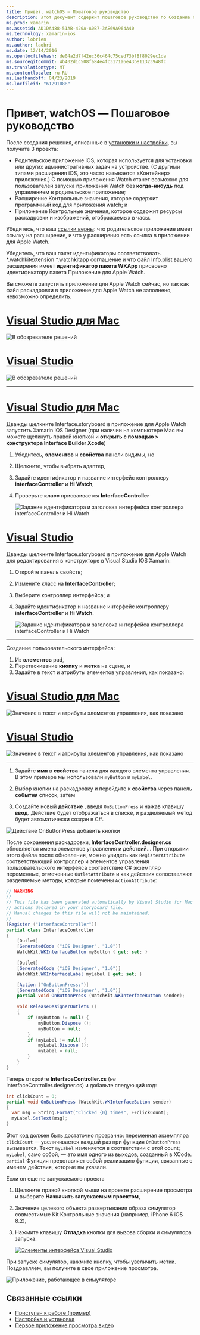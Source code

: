 ```yaml
---
title: Привет, watchOS — Пошаговое руководство
description: Этот документ содержит пошаговое руководство по Создание приложения простой watchOS с помощью Xamarin. Он описывает способ работы в Visual Studio и Visual Studio для Mac, работать с раскадровками и реагировать на события в коде.
ms.prod: xamarin
ms.assetid: AD1DA488-51AB-420A-A0B7-3AE69A964A40
ms.technology: xamarin-ios
author: lobrien
ms.author: laobri
ms.date: 12/14/2016
ms.openlocfilehash: de04a2d7f42ec36c464c75ced73bf8f8029ec1da
ms.sourcegitcommit: 4b402d1c508fa84e4fc3171a6e43b811323948fc
ms.translationtype: MT
ms.contentlocale: ru-RU
ms.lasthandoff: 04/23/2019
ms.locfileid: "61291088"
---
```

# <a name="hello-watchos--walkthrough"></a>Привет, watchOS — Пошаговое руководство

После создания решения, описанные в [установки и настройки](~/ios/watchos/get-started/installation.md), вы получите 3 проекта:

- Родительское приложение iOS, которая используется для установки или других административных задач на устройстве. (С другими типами расширения iOS, это часто называется «Контейнер» приложения.) С помощью приложения Watch станет возможно для пользователей запуска приложения Watch без **когда-нибудь** под управлением в родительское приложение;
- Расширение Контрольные значения, которое содержит программный код для приложения watch; и
- Приложение Контрольные значения, которое содержит ресурсы раскадровки и изображений, отображаемых в часы.

Убедитесь, что ваш [ссылки верны](~/ios/watchos/get-started/project-references.md): что родительское приложение имеет ссылку на расширение, и что у расширения есть ссылка в приложении для Apple Watch.

Убедитесь, что ваш пакет идентификаторы соответствовать \*.watchkitextension \*.watchkitapp соглашение и что файл Info.plist вашего расширения имеет **идентификатор пакета WKApp** присвоено идентификатору пакета Приложение для Apple Watch.

Вы сможете запустить приложение для Apple Watch сейчас, но так как файл раскадровки в приложение для Apple Watch не заполнено, невозможно определить.

# <a name="visual-studio-for-mactabmacos"></a>[Visual Studio для Mac](#tab/macos)

![](hello-watch-images/projectstructure.png "В обозревателе решений")

# <a name="visual-studiotabwindows"></a>[Visual Studio](#tab/windows)

![](hello-watch-images/vs-projectstructure.png "В обозревателе решений")

-----

# <a name="visual-studio-for-mactabmacos"></a>[Visual Studio для Mac](#tab/macos)
    
Дважды щелкните Interface.storyboard в приложение для Apple Watch запустить Xamarin iOS Designer (при наличии на компьютере Mac вы можете щелкнуть правой кнопкой и **открыть с помощью > конструктора Interface Builder Xcode**)


1.  Убедитесь, **элементов** и **свойства** панели видимы, но
1.  Щелкните, чтобы выбрать адаптер,
1.  Задайте идентификатор и название интерфейс контроллеру **interfaceController** и **Hi Watch**,
1.  Проверьте **класс** присваивается **InterfaceController**

    ![](hello-watch-images/interfacecontrollerattributes.png "Задание идентификатора и заголовка интерфейса контроллера interfaceController и Hi Watch")

# <a name="visual-studiotabwindows"></a>[Visual Studio](#tab/windows)

Дважды щелкните Interface.storyboard в приложение для Apple Watch для редактирования в конструкторе в Visual Studio IOS Xamarin:

1.  Откройте панель свойств;
1.  Измените класс на **InterfaceController**;
1.  Выберите контроллер интерфейса; и
1.  Задайте идентификатор и название интерфейс контроллеру **interfaceController** и **Hi Watch**.

    ![](hello-watch-images/vs-interfacecontrollerattributes.png "Задание идентификатора и заголовка интерфейса контроллера interfaceController и Hi Watch")

-----


Создание пользовательского интерфейса:

1. Из **элементов** pad,
1. Перетаскивание **кнопку** и **метка** на сцене, и
1. Задайте в текст и атрибуты элементов управления, как показано:

# <a name="visual-studio-for-mactabmacos"></a>[Visual Studio для Mac](#tab/macos)

![](hello-watch-images/draganddrop.png "Значение в текст и атрибуты элементов управления, как показано")

# <a name="visual-studiotabwindows"></a>[Visual Studio](#tab/windows)

![](hello-watch-images/vs-draganddrop.png "Значение в текст и атрибуты элементов управления, как показано")

-----

1. Задайте **имя** в **свойства** панели для каждого элемента управления. В этом примере мы использовали `myButton` и `myLabel`.

1. Выбор кнопки на раскадровку и перейдите к **свойства** через панель **события** список, затем

1. Создайте новый **действие** , введя `OnButtonPress` и нажав клавишу **ввод**.
  Действие будет отображаться в списке, и разделяемый метод будет автоматически создан в C#.

![](hello-watch-images/buttonaction.png "Действие OnButtonPress добавить кнопки")

После сохранения раскадровки, **InterfaceController.designer.cs** обновляется имена элементов управления и действий... При открытии этого файла после обновления, можно увидеть как `RegisterAttribute` соответствующий контроллер и элементов управления пользовательского интерфейса соответствие C# экземпляр переменные, отмеченные `OutletAttribute` и как действия сопоставляют разделяемые методы, которые помечены `ActionAttribute`:

```csharp
// WARNING
//
// This file has been generated automatically by Visual Studio for Mac from the outlets and
// actions declared in your storyboard file.
// Manual changes to this file will not be maintained.
//
[Register ("InterfaceController")]
partial class InterfaceController
{
    [Outlet]
    [GeneratedCode ("iOS Designer", "1.0")]
    WatchKit.WKInterfaceButton myButton { get; set; }

    [Outlet]
    [GeneratedCode ("iOS Designer", "1.0")]
    WatchKit.WKInterfaceLabel myLabel { get; set; }

    [Action ("OnButtonPress:")]
    [GeneratedCode ("iOS Designer", "1.0")]
    partial void OnButtonPress (WatchKit.WKInterfaceButton sender);

    void ReleaseDesignerOutlets ()
    {
        if (myButton != null) {
            myButton.Dispose ();
            myButton = null;
        }
        if (myLabel != null) {
            myLabel.Dispose ();
            myLabel = null;
        }
    }
}
```

Теперь откройте **InterfaceController.cs** (*не* InterfaceController.designer.cs) и добавьте следующий код:

```csharp
int clickCount = 0;
partial void OnButtonPress (WatchKit.WKInterfaceButton sender)
{
  var msg = String.Format("Clicked {0} times", ++clickCount);
  myLabel.SetText(msg);
}
```

Этот код должен быть достаточно прозрачно: переменная экземпляра `clickCount` — увеличивается каждый раз при функция `OnButtonPress` вызывается. Текст `myLabel` изменяется в соответствии с этой count; `myLabel`, само собой, — это имя одного из выходов, созданный в XCode. `partial` Функция представляет собой реализацию функции, связанные с именем действия, которые вы указали.

Если он еще не запускаемого проекта

1. Щелкните правой кнопкой мыши на проекте расширение просмотра и выберите **Назначить запускаемым проектом**,

1. Значение целевого объекта развертывания образа симулятор совместимые Kit Контрольные значения (например, iPhone 6 iOS 8.2),

1. Нажмите клавишу **Отладка** кнопки для вызова сборки и симулятора запуска.

    [![](hello-watch-images/readytodebug-sml.png "Элементы интерфейса Visual Studio")](hello-watch-images/readytodebug.png#lightbox)

При запуске симулятор, нажмите кнопку, чтобы увеличить метки.
Поздравляем, вы получите в свое приложение просмотра.

![](hello-watch-images/running.png "Приложение, работающее в симуляторе")


## <a name="related-links"></a>Связанные ссылки

- [Приступая к работе (пример)](https://developer.xamarin.com/samples/monotouch/WatchKit/GettingStarted/)
- [Настройка и установка](~/ios/watchos/get-started/installation.md)
- [Первое приложение просмотра видео](https://blog.xamarin.com/your-first-watch-kit-app/)
